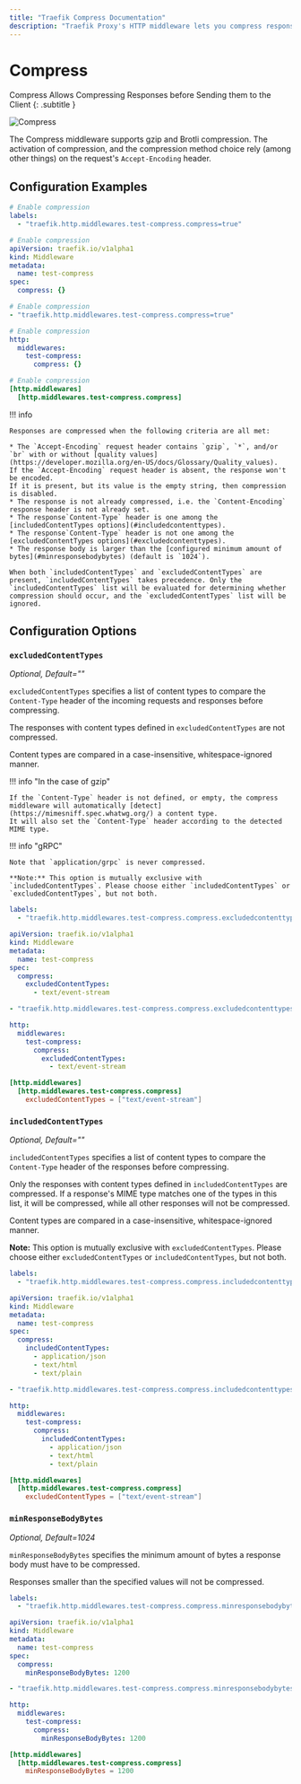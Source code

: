 ```yaml
---
title: "Traefik Compress Documentation"
description: "Traefik Proxy's HTTP middleware lets you compress responses before sending them to the client. Read the technical documentation."
---
```


# Compress

Compress Allows Compressing Responses before Sending them to the Client
{: .subtitle }

![Compress](../../assets/img/middleware/compress.png)

The Compress middleware supports gzip and Brotli compression.
The activation of compression, and the compression method choice rely (among other things) on the request's `Accept-Encoding` header.

## Configuration Examples

```yaml tab="Docker & Swarm"
# Enable compression
labels:
  - "traefik.http.middlewares.test-compress.compress=true"
```

```yaml tab="Kubernetes"
# Enable compression
apiVersion: traefik.io/v1alpha1
kind: Middleware
metadata:
  name: test-compress
spec:
  compress: {}
```

```yaml tab="Consul Catalog"
# Enable compression
- "traefik.http.middlewares.test-compress.compress=true"
```

```yaml tab="File (YAML)"
# Enable compression
http:
  middlewares:
    test-compress:
      compress: {}
```

```toml tab="File (TOML)"
# Enable compression
[http.middlewares]
  [http.middlewares.test-compress.compress]
```

!!! info

    Responses are compressed when the following criteria are all met:

    * The `Accept-Encoding` request header contains `gzip`, `*`, and/or `br` with or without [quality values](https://developer.mozilla.org/en-US/docs/Glossary/Quality_values).
    If the `Accept-Encoding` request header is absent, the response won't be encoded.
    If it is present, but its value is the empty string, then compression is disabled.
    * The response is not already compressed, i.e. the `Content-Encoding` response header is not already set.
    * The response`Content-Type` header is one among the [includedContentTypes options](#includedcontenttypes).
    * The response`Content-Type` header is not one among the [excludedContentTypes options](#excludedcontenttypes).
    * The response body is larger than the [configured minimum amount of bytes](#minresponsebodybytes) (default is `1024`).

    When both `includedContentTypes` and `excludedContentTypes` are present, `includedContentTypes` takes precedence. Only the `includedContentTypes` list will be evaluated for determining whether compression should occur, and the `excludedContentTypes` list will be ignored.


## Configuration Options

### `excludedContentTypes`

_Optional, Default=""_ 

`excludedContentTypes` specifies a list of content types to compare the `Content-Type` header of the incoming requests and responses before compressing.

The responses with content types defined in `excludedContentTypes` are not compressed.

Content types are compared in a case-insensitive, whitespace-ignored manner.

!!! info "In the case of gzip"

    If the `Content-Type` header is not defined, or empty, the compress middleware will automatically [detect](https://mimesniff.spec.whatwg.org/) a content type.
    It will also set the `Content-Type` header according to the detected MIME type.

!!! info "gRPC"

    Note that `application/grpc` is never compressed.

    **Note:** This option is mutually exclusive with `includedContentTypes`. Please choose either `includedContentTypes` or `excludedContentTypes`, but not both.

```yaml tab="Docker & Swarm"
labels:
  - "traefik.http.middlewares.test-compress.compress.excludedcontenttypes=text/event-stream"
```

```yaml tab="Kubernetes"
apiVersion: traefik.io/v1alpha1
kind: Middleware
metadata:
  name: test-compress
spec:
  compress:
    excludedContentTypes:
      - text/event-stream
```

```yaml tab="Consul Catalog"
- "traefik.http.middlewares.test-compress.compress.excludedcontenttypes=text/event-stream"
```

```yaml tab="File (YAML)"
http:
  middlewares:
    test-compress:
      compress:
        excludedContentTypes:
          - text/event-stream
```

```toml tab="File (TOML)"
[http.middlewares]
  [http.middlewares.test-compress.compress]
    excludedContentTypes = ["text/event-stream"]
```

### `includedContentTypes`

_Optional, Default=""_

`includedContentTypes` specifies a list of content types to compare the `Content-Type` header of the responses before compressing.

Only the responses with content types defined in `includedContentTypes` are compressed. If a response's MIME type matches one of the types in this list, it will be compressed, while all other responses will not be compressed.

Content types are compared in a case-insensitive, whitespace-ignored manner.

  **Note:** This option is mutually exclusive with `excludedContentTypes`. Please choose either `excludedContentTypes` or `includedContentTypes`, but not both.

```yaml tab="Docker & Swarm"
labels:
  - "traefik.http.middlewares.test-compress.compress.includedcontenttypes=application/json,text/html,text/plain"

```

```yaml tab="Kubernetes"
apiVersion: traefik.io/v1alpha1
kind: Middleware
metadata:
  name: test-compress
spec:
  compress:
    includedContentTypes:
      - application/json
      - text/html
      - text/plain
```

```yaml tab="Consul Catalog"
- "traefik.http.middlewares.test-compress.compress.includedcontenttypes=application/json,text/html,text/plain"
```

```yaml tab="File (YAML)"
http:
  middlewares:
    test-compress:
      compress:
        includedContentTypes:
          - application/json
          - text/html
          - text/plain
```

```toml tab="File (TOML)"
[http.middlewares]
  [http.middlewares.test-compress.compress]
    excludedContentTypes = ["text/event-stream"]
```


### `minResponseBodyBytes`

_Optional, Default=1024_

`minResponseBodyBytes` specifies the minimum amount of bytes a response body must have to be compressed.

Responses smaller than the specified values will not be compressed.

```yaml tab="Docker & Swarm"
labels:
  - "traefik.http.middlewares.test-compress.compress.minresponsebodybytes=1200"
```

```yaml tab="Kubernetes"
apiVersion: traefik.io/v1alpha1
kind: Middleware
metadata:
  name: test-compress
spec:
  compress:
    minResponseBodyBytes: 1200
```

```yaml tab="Consul Catalog"
- "traefik.http.middlewares.test-compress.compress.minresponsebodybytes=1200"
```

```yaml tab="File (YAML)"
http:
  middlewares:
    test-compress:
      compress:
        minResponseBodyBytes: 1200
```

```toml tab="File (TOML)"
[http.middlewares]
  [http.middlewares.test-compress.compress]
    minResponseBodyBytes = 1200
```
